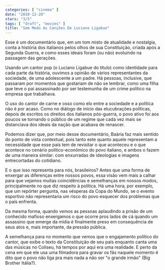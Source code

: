```yaml
---
categories: [ "cinema" ]
date: "2010-12-20"
stars: "3/5"
tags: [ "draft", "movies" ]
title: "Sem Medo As Canções De Luciano Ligabue"
---
```

Esse é um documentário que, em um tom misto de atualidade e nostalgia,
conta a história dos italianos pelos olhos de sua Constituição,
criada após a Segunda Guerra, e como esses ideais foram (ou não)
evoluindo na passagem das gerações.

Usando um cantor pop (o Luciano Ligabue do título) como identidade para
cada parte da história, ouvimos a opinião de vários representantes da
sociedade, de uma adolescente a um padre. Há pessoas, inclusive, que
passaram por momentos que gostariam de não se lembrar, como uma filha
que teve o pai assassinado por ser testemunha de um crime político na
empresa que trabalhava.

O uso do cantor de carne e osso como elo entre a sociedade e a política
não é por acaso. Como no diálogo de início das elucubrações
políticas, depois de escritos os direitos dos italianos pós-guerra,
o povo ativo foi aos poucos se tornando o público de um regime que cada
vez mais se distanciava dos ideais da nação que acabava de renascer.

Podemos dizer que, por meio desse documentário, Baària faz mais sentido
do ponto de vista contextual, pois tanto este quanto aquele representam
a necessidade que esse país tem de revisitar o que aconteceu e o que
acontece no cenário político-econômico do povo italiano, e ambos o
fazem de uma maneira similar: com enxurradas de ideologias e imagens
entrecortadas do cotidiano.

E o que isso representa para nós, brasileiros? Antes que uma forma
de enxergar as diferenças entre nossos povos, essa visão vem mais a
calhar para que vejamos muitas coincidências e semelhanças em nossos
modos, principalmente no que diz respeito à política. Há uma hora,
por exemplo, que um repórter pergunta, nas vésperas da Copa do Mundo,
se o evento esportivo não representaria um risco do povo esquecer dos
problemas que o país enfrenta.

Da mesma forma, quando vemos as pessoas aplaudindo a prisão de um
conhecido mafioso enxergamos o que ocorre pros lados de cá quando um
assassino que emerge da mídia é finalmente preso em consequência de
seus atos e, mais importante, da pressão pública.

A semelhança para no momento que vemos que o engajamento político do
cantor, que exibe o texto da Constituição de seu país enquanto canta
uma das músicas no Coliseu, há tempos por aqui era uma realidade. E
perto da cena em que ele usa uma filmadora para gravar os fãs naquele
momento é dito que o povo não liga pra mais nada a não ser "o grande
irmão" (Big Brother Itália?).

